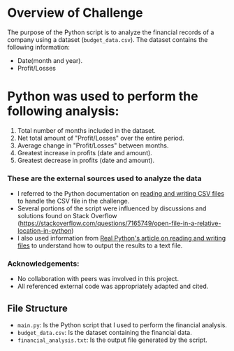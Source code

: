 # Overview of Challenge 
The purpose of the Python script is to analyze the financial records of a company using a dataset (`budget_data.csv`). The dataset contains the following information:
- Date(month and year).
- Profit/Losses

# Python was used to perform the following analysis:
1. Total number of months included in the dataset.
2. Net total amount of "Profit/Losses" over the entire period.
3. Average change in "Profit/Losses" between months.
4. Greatest increase in profits (date and amount).
5. Greatest decrease in profits (date and amount).

### These are the external sources used to analyze the data 
- I referred to the Python documentation on [reading and writing CSV files](https://docs.python.org/3/library/csv.html) to handle the CSV file in the challenge.
- Several portions of the script were influenced by discussions and solutions found on Stack Overflow (https://stackoverflow.com/questions/7165749/open-file-in-a-relative-location-in-python)
- I also used information from [Real Python's article on reading and writing files](https://realpython.com/read-write-files-python/) to understand how to output the results to a text file.
  
### Acknowledgements:
- No collaboration with peers was involved in this project.
- All referenced external code was appropriately adapted and cited.


## File Structure
- `main.py`: Is the Python script that I used to perform the financial analysis.
- `budget_data.csv`: Is the dataset containing the financial data.
- `financial_analysis.txt`: Is the output file generated by the script.